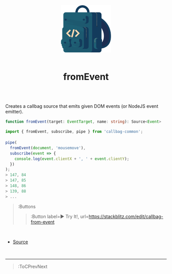 <div align="center">
  <img src="/callbag.svg" width="156"/>
  <br><br>
  <h1>fromEvent</h1>
  <br><br>
</div>

Creates a callbag source that emits given DOM events (or NodeJS event emitter).

```ts
function fromEvent(target: EventTarget, name: string): Source<Event>
```

```ts | --term ​
import { fromEvent, subscribe, pipe } from 'callbag-common';

pipe(
  fromEvent(document, 'mousemove'),
  subscribe(event => {
    console.log(event.clientX + ', ' + event.clientY);
  })
);
> 147, 84
> 147, 85
> 148, 86
> 139, 88
> ...
```
> :Buttons
> > :Button label=► Try It!, url=https://stackblitz.com/edit/callbag-from-event

<br>

- [Source](https://github.com/staltz/callbag-from-event)

<br>

---

> :ToCPrevNext